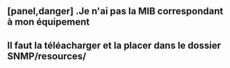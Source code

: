 [panel,danger]
.Je n'ai pas la MIB correspondant à mon équipement
--
Il faut la téléacharger et la placer dans le dossier SNMP/resources/
--
